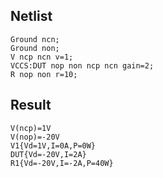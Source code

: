 ## Netlist

```text
Ground ncn;
Ground non;
V ncp ncn v=1;
VCCS:DUT nop non ncp ncn gain=2;
R nop non r=10;
```

## Result

```text
V(ncp)=1V
V(nop)=-20V
V1{Vd=1V,I=0A,P=0W}
DUT{Vd=-20V,I=2A}
R1{Vd=-20V,I=-2A,P=40W}
```
